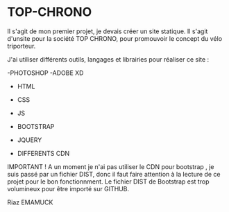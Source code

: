 # TOP-CHRONO
Il s'agit de mon premier projet, je devais créer un site statique.
Il s'agit d'unsite pour la société TOP CHRONO, pour promouvoir le concept du vélo triporteur. 

J'ai utiliser différents outils, langages et librairies pour réaliser ce site : 

-PHOTOSHOP
-ADOBE XD

- HTML
- CSS
- JS

- BOOTSTRAP
- JQUERY

- DIFFERENTS CDN 

IMPORTANT ! A un moment je n'ai pas utiliser le CDN pour bootstrap , je suis passé par un fichier DIST, donc il faut faire attention à la lecture de ce projet pour le bon fonctionnment.
Le fichier DIST de Bootstrap est trop volumineux pour être importé sur GITHUB.


Riaz EMAMUCK 

